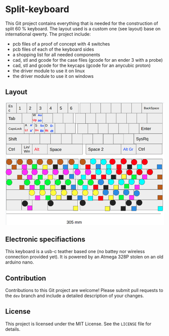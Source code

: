 # Split-keyboard

This Git project contains everything that is needed for the construction of split 60 % keyboard. The layout used is a custom one (see layout) base on international qwerty. The project include:

- pcb files of a proof of concept with 4 switches
- pcb files of each of the keyboard sides
- a shopping list for all needed components
- cad, stl and gcode for the case files (gcode for an ender 3 with a probe)
- cad, stl and gcode for the keycaps (gcode for an anycubic proton)
- the driver module to use it on linux
- the driver module to use it on windows

## Layout
![big L mec](layout.png) 

## Electronic specifiactions

This keyboard is a usb-c teather based one (no battey nor wireless connection provided yet). It is powered by an Atmega 328P stolen on an old arduino nano.

## Contribution

Contributions to this Git project are welcome! Please submit pull requests to the `dev` branch and include a detailed description of your changes.

## License


This project is licensed under the MIT License. See the `LICENSE` file for details.






